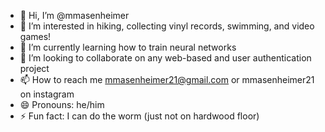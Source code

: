 - 👋 Hi, I’m @mmasenheimer
- 👀 I’m interested in hiking, collecting vinyl records, swimming, and video games!
- 🌱 I’m currently learning how to train neural networks
- 💞️ I’m looking to collaborate on any web-based and user authentication project
- 📫 How to reach me mmasenheimer21@gmail.com or mmasenheimer21 on instagram
- 😄 Pronouns: he/him
- ⚡ Fun fact: I can do the worm (just not on hardwood floor)

<!---
mmasenheimer/mmasenheimer is a ✨ special ✨ repository because its `README.md` (this file) appears on your GitHub profile.
You can click the Preview link to take a look at your changes.
--->
